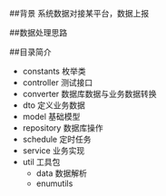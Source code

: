 ##背景
系统数据对接某平台，数据上报  

##数据处理思路


##目录简介
* constants 枚举类
* controller 测试接口
* converter 数据库数据与业务数据转换
* dto 定义业务数据
* model 基础模型
* repository 数据库操作
* schedule 定时任务
* service 业务实现
* util 工具包
    * data 数据解析
    * enumutils 